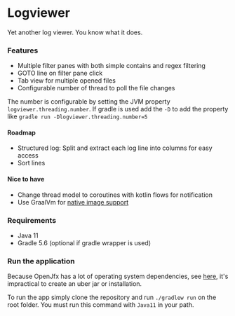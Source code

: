 # Logviewer
Yet another log viewer. You know what it does.

### Features
- Multiple filter panes with both simple contains and regex filtering
- GOTO line on filter pane click
- Tab view for multiple opened files
- Configurable number of thread to poll the file changes

The number is configurable by setting the JVM property `logviewer.threading.number`. If gradle is used add the `-D` to
add the property like `gradle run -Dlogviewer.threading.number=5`

#### Roadmap
- Structured log: Split and extract each log line into columns for easy access
- Sort lines

#### Nice to have
- Change thread model to coroutines with kotlin flows for notification
- Use GraalVm for [native image support](https://gluonhq.com/gluon-substrate-and-graalvm-native-image-with-javafx-support/)

### Requirements
- Java 11
- Gradle 5.6 (optional if gradle wrapper is used)

### Run the application

Because OpenJfx has a lot of operating system dependencies, see [here](https://openjfx.io/openjfx-docs), it's 
impractical to create an uber jar or installation.

To run the app simply clone the repository and run `./gradlew run` on the root folder. You must run this command 
with `Java11` in your path. 
